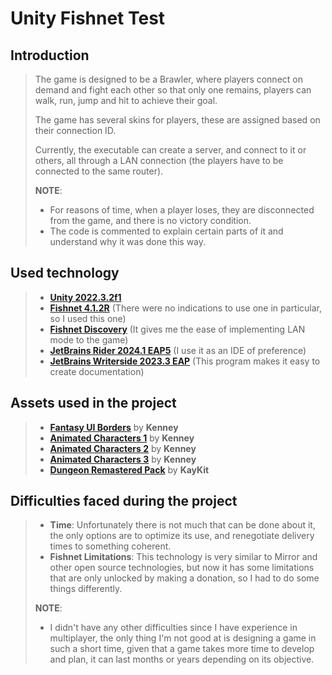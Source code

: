 # Unity Fishnet Test

## Introduction
> The game is designed to be a Brawler, where players connect on demand and fight each other so that only one remains, players can walk, run, jump and hit to achieve their goal.
> 
> The game has several skins for players, these are assigned based on their connection ID.
>
> Currently, the executable can create a server, and connect to it or others, all through a LAN connection (the players have to be connected to the same router).
> 
> **NOTE**:
> - For reasons of time, when a player loses, they are disconnected from the game, and there is no victory condition.
> - The code is commented to explain certain parts of it and understand why it was done this way.

## Used technology
> - **[Unity 2022.3.2f1](https://unity.com/releases/editor/archive)**
> - **[Fishnet 4.1.2R](https://github.com/FirstGearGames/FishNet)** (There were no indications to use one in particular, so I used this one)
> - **[Fishnet Discovery](https://github.com/abdelfattahradwan/Fish-Networking-Discovery)** (It gives me the ease of implementing LAN mode to the game)
> - **[JetBrains Rider 2024.1 EAP5](https://www.jetbrains.com/rider/nextversion/)** (I use it as an IDE of preference)
> - **[JetBrains Writerside 2023.3 EAP](https://www.jetbrains.com/writerside/nextversion/)** (This program makes it easy to create documentation)

## Assets used in the project
> - **[Fantasy UI Borders](https://kenney.nl/assets/fantasy-ui-borders)** by **Kenney**
> - **[Animated Characters 1](https://kenney.nl/assets/animated-characters-1)** by **Kenney**
> - **[Animated Characters 2](https://kenney.nl/assets/animated-characters-2)** by **Kenney**
> - **[Animated Characters 3](https://kenney.nl/assets/animated-characters-3)** by **Kenney**
> - **[Dungeon Remastered Pack](https://kaylousberg.itch.io/kaykit-dungeon-remastered)** by **KayKit**

## Difficulties faced during the project
> - **Time**: Unfortunately there is not much that can be done about it, the only options are to optimize its use, and renegotiate delivery times to something coherent.
> - **Fishnet Limitations**: This technology is very similar to Mirror and other open source technologies, but now it has some limitations that are only unlocked by making a donation, so I had to do some things differently.
> 
> **NOTE**:
> - I didn't have any other difficulties since I have experience in multiplayer, the only thing I'm not good at is designing a game in such a short time, given that a game takes more time to develop and plan, it can last months or years depending on its objective.
